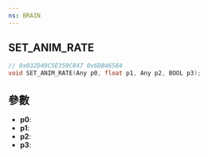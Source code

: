 ```yaml
---
ns: BRAIN
---
```

## SET_ANIM_RATE

```c
// 0x032D49C5E359C847 0x6DB46584
void SET_ANIM_RATE(Any p0, float p1, Any p2, BOOL p3);
```


## 參數
* **p0**: 
* **p1**: 
* **p2**: 
* **p3**: 

